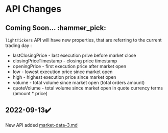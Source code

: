 # API Changes

## Coming Soon...  :hammer\_pick:

`lightTickers` API will have new properties, that are referring to the current trading day :

* lastClosingPrice - last execution prive before market close&#x20;
* closingPriceTimestamp - closing price timestamp
* openingPrice - first execution price after market open&#x20;
* low - lowest execution price since market open&#x20;
* high -  highest execution price since market open
* volume - total volume since market open (total orders amount)&#x20;
* quoteVolume -  total volume since market open in quote currency terms (amount \* price)&#x20;



## 2022-09-13✔️

New API added [market-data-3.md](../market-data-apis/market-data/market-data-3.md "mention")

##
